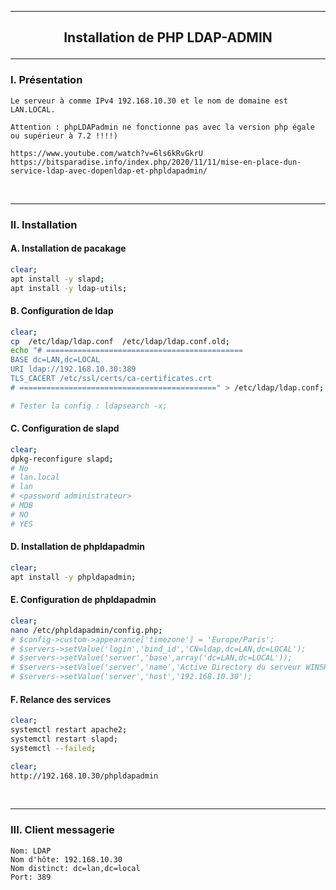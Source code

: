 ----------------------------------------------------------------------------------------------------------------------------------------------------------------
## <p align='center'> Installation de PHP LDAP-ADMIN </p>

----------------------------------------------------------------------------------------------------------------------------------------------------------------
### I. Présentation
```
Le serveur à comme IPv4 192.168.10.30 et le nom de domaine est LAN.LOCAL.
```

```
Attention : phpLDAPadmin ne fonctionne pas avec la version php égale ou supérieur à 7.2 !!!!)
```

```
https://www.youtube.com/watch?v=6ls6kRvGkrU
https://bitsparadise.info/index.php/2020/11/11/mise-en-place-dun-service-ldap-avec-dopenldap-et-phpldapadmin/
```
<br />

----------------------------------------------------------------------------------------------------------------------------------------------------------------
### II. Installation

#### A. Installation de pacakage
```bash
clear;
apt install -y slapd;
apt install -y ldap-utils;
```

#### B. Configuration de ldap
```bash
clear;
cp  /etc/ldap/ldap.conf  /etc/ldap/ldap.conf.old;
echo "# ============================================
BASE dc=LAN,dc=LOCAL
URI ldap://192.168.10.30:389
TLS_CACERT /etc/ssl/certs/ca-certificates.crt
# ============================================" > /etc/ldap/ldap.conf;

# Tester la config : ldapsearch -x;
```

#### C. Configuration de slapd
```bash
clear;
dpkg-reconfigure slapd;
# No
# lan.local
# lan
# <password administrateur>
# MDB
# NO
# YES
```


#### D. Installation de phpldapadmin
```bash
clear;
apt install -y phpldapadmin;
```

#### E. Configuration de phpldapadmin
```bash
clear;
nano /etc/phpldapadmin/config.php;
# $config->custom->appearance['timezone'] = 'Europe/Paris';
# $servers->setValue('login','bind_id','CN=ldap,dc=LAN,dc=LOCAL');
# $servers->setValue('server','base',array('dc=LAN,dc=LOCAL'));
# $servers->setValue('server','name','Active Directory du serveur WINSRV19A');
# $servers->setValue('server','host','192.168.10.30');
```

#### F. Relance des services
```bash
clear;
systemctl restart apache2;
systemctl restart slapd;
systemctl --failed;
```


```bash
clear;
http://192.168.10.30/phpldapadmin
```
<br />

----------------------------------------------------------------------------------------------------------------------------------------------------------------
### III. Client messagerie
```
Nom: LDAP
Nom d'hôte: 192.168.10.30
Nom distinct: dc=lan,dc=local
Port: 389
```
